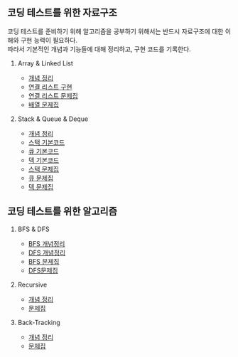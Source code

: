 ## 코딩 테스트를 위한 자료구조

코딩 테스트를 준비하기 위해 알고리즘을 공부하기 위해서는 반드시 자료구조에 대한 이해와 구현 능력이 필요하다.  
따라서 기본적인 개념과 기능들에 대해 정리하고, 구현 코드를 기록한다.

1. Array & Linked List

   - [개념 정리](https://pervin0527.notion.site/Array-Linked-List-db6e4bdfc9ba42cca66b74753ecab41d?pvs=4)
   - [연결 리스트 구현](./data_structure/linked_list.ipynb)
   - [연결 리스트 문제집](https://www.acmicpc.net/problemset?sort=ac_desc&algo=154)
   - [배열 문제집](https://www.acmicpc.net/step/6)

2. Stack & Queue & Deque

   - [개념 정리](https://pervin0527.notion.site/Stack-3443db26fa7241ddb9c7ac421b779b00?pvs=4)
   - [스택 기본코드](./data_structure/stack.ipynb)
   - [큐 기본코드](./data_structure/queue.ipynb)
   - [덱 기본코드](./data_structure/deque.ipynb)
   - [스택 문제집](https://www.acmicpc.net/problemset?sort=ac_desc&algo=71)
   - [큐 문제집](https://www.acmicpc.net/problemset?sort=ac_desc&algo=72)
   - [덱 문제집](https://www.acmicpc.net/problemset?sort=ac_desc&algo=73)

## 코딩 테스트를 위한 알고리즘

1. BFS & DFS

   - [BFS 개념정리](https://www.notion.so/pervin0527/Breadth-First-Search-BFS-987bd40284b1421ca72f734fc57f2363?pvs=4)
   - [DFS 개념정리](https://www.notion.so/pervin0527/Depth-First-Search-DFS-7e051dd35e284c898788f5fdbd76b176?pvs=4)
   - [BFS 문제집](https://www.acmicpc.net/problemset?sort=ac_desc&algo=126)
   - [DFS문제집](https://www.acmicpc.net/problemset?sort=ac_desc&algo=127)

2. Recursive

   - [개념 정리](https://pervin0527.notion.site/Recursive-047bf9dfbb0d4f219fd85ad18ec489c5?pvs=4)
   - [문제집](./algorithms/recursive)

3. Back-Tracking

   - [개념 정리]()
   - [문제집]()
